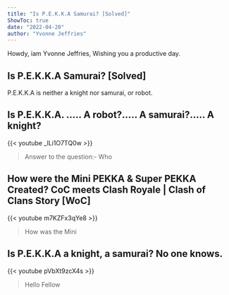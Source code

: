 ```yaml
---
title: "Is P.E.K.K.A Samurai? [Solved]"
ShowToc: true 
date: "2022-04-20"
author: "Yvonne Jeffries" 
---
```


Howdy, iam Yvonne Jeffries, Wishing you a productive day.
## Is P.E.K.K.A Samurai? [Solved]
P.E.K.K.A is neither a knight nor samurai, or robot.

## Is P.E.K.K.A.  ..... A robot?..... A samurai?..... A knight?
{{< youtube _lLi1O7TQ0w >}}
>Answer to the question:- Who 

## How were the Mini PEKKA & Super PEKKA Created? CoC meets Clash Royale | Clash of Clans Story [WoC]
{{< youtube m7KZFx3qYe8 >}}
>How was the Mini 

## Is P.E.K.K.A a knight, a samurai? No one knows.
{{< youtube pVbXt9zcX4s >}}
>Hello Fellow 

